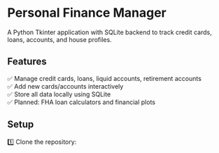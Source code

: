 # Personal Finance Manager

A Python Tkinter application with SQLite backend to track credit cards, loans, accounts, and house profiles.

## Features

✅ Manage credit cards, loans, liquid accounts, retirement accounts  
✅ Add new cards/accounts interactively  
✅ Store all data locally using SQLite  
✅ Planned: FHA loan calculators and financial plots

## Setup

1️⃣ Clone the repository:
